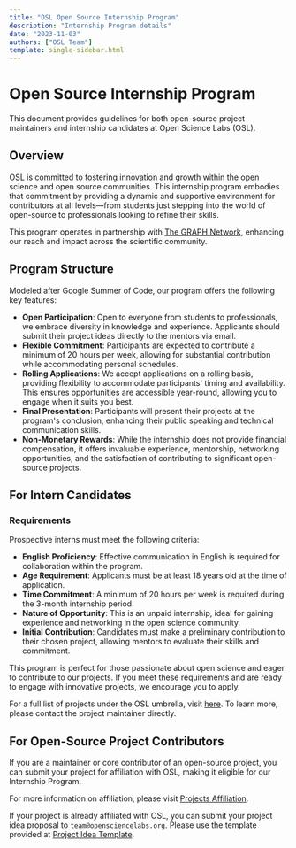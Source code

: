 ```yaml
---
title: "OSL Open Source Internship Program"
description: "Internship Program details"
date: "2023-11-03"
authors: ["OSL Team"]
template: single-sidebar.html
---
```


# Open Source Internship Program

This document provides guidelines for both open-source project maintainers and
internship candidates at Open Science Labs (OSL).

## Overview

OSL is committed to fostering innovation and growth within the open science and
open source communities. This internship program embodies that commitment by
providing a dynamic and supportive environment for contributors at all
levels—from students just stepping into the world of open-source to
professionals looking to refine their skills.

This program operates in partnership with
[The GRAPH Network](https://thegraphnetwork.org), enhancing our reach and impact
across the scientific community.

## Program Structure

Modeled after Google Summer of Code, our program offers the following key
features:

- **Open Participation**: Open to everyone from students to professionals, we
  embrace diversity in knowledge and experience. Applicants should submit their
  project ideas directly to the mentors via email.
- **Flexible Commitment**: Participants are expected to contribute a minimum of
  20 hours per week, allowing for substantial contribution while accommodating
  personal schedules.
- **Rolling Applications**: We accept applications on a rolling basis, providing
  flexibility to accommodate participants' timing and availability. This ensures
  opportunities are accessible year-round, allowing you to engage when it suits
  you best.
- **Final Presentation**: Participants will present their projects at the
  program's conclusion, enhancing their public speaking and technical
  communication skills.
- **Non-Monetary Rewards**: While the internship does not provide financial
  compensation, it offers invaluable experience, mentorship, networking
  opportunities, and the satisfaction of contributing to significant open-source
  projects.

## For Intern Candidates

### Requirements

Prospective interns must meet the following criteria:

- **English Proficiency**: Effective communication in English is required for
  collaboration within the program.
- **Age Requirement**: Applicants must be at least 18 years old at the time of
  application.
- **Time Commitment**: A minimum of 20 hours per week is required during the
  3-month internship period.
- **Nature of Opportunity**: This is an unpaid internship, ideal for gaining
  experience and networking in the open science community.
- **Initial Contribution**: Candidates must make a preliminary contribution to
  their chosen project, allowing mentors to evaluate their skills and
  commitment.

This program is perfect for those passionate about open science and eager to
contribute to our projects. If you meet these requirements and are ready to
engage with innovative projects, we encourage you to apply.

For a full list of projects under the OSL umbrella, visit
[here](/projects/list/). To learn more, please contact the project maintainer
directly.

## For Open-Source Project Contributors

If you are a maintainer or core contributor of an open-source project, you can
submit your project for affiliation with OSL, making it eligible for our
Internship Program.

For more information on affiliation, please visit
[Projects Affiliation](/projects/affiliation/).

If your project is already affiliated with OSL, you can submit your project idea
proposal to `team@opensciencelabs.org`. Please use the template provided at
[Project Idea Template](/opportunities/internships/templates/projects-ideas/).
